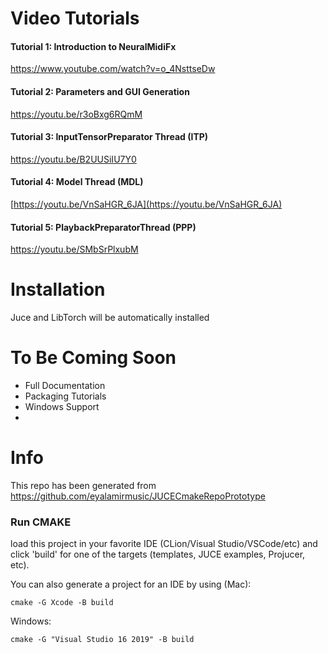 
# Video Tutorials

#### Tutorial 1: Introduction to NeuralMidiFx


https://www.youtube.com/watch?v=o_4NsttseDw



#### Tutorial 2: Parameters and GUI Generation


https://youtu.be/r3oBxg6RQmM
         
         
#### Tutorial 3: InputTensorPreparator Thread (ITP)


https://youtu.be/B2UUSiIU7Y0      
          
         
#### Tutorial 4: Model Thread (MDL)


[https://youtu.be/VnSaHGR_6JA](https://youtu.be/VnSaHGR_6JA)
          

#### Tutorial 5: PlaybackPreparatorThread (PPP)


https://youtu.be/SMbSrPlxubM
           
           
          
# Installation

Juce and LibTorch will be automatically installed

# To Be Coming Soon

- Full Documentation
- Packaging Tutorials
- Windows Support 
- 
 

# Info
This repo has been generated from https://github.com/eyalamirmusic/JUCECmakeRepoPrototype


### Run CMAKE
load this project in your favorite IDE
(CLion/Visual Studio/VSCode/etc)
and click 'build' for one of the targets (templates, JUCE examples, Projucer, etc).

You can also generate a project for an IDE by using (Mac):
```
cmake -G Xcode -B build
```
Windows:
```
cmake -G "Visual Studio 16 2019" -B build
```

